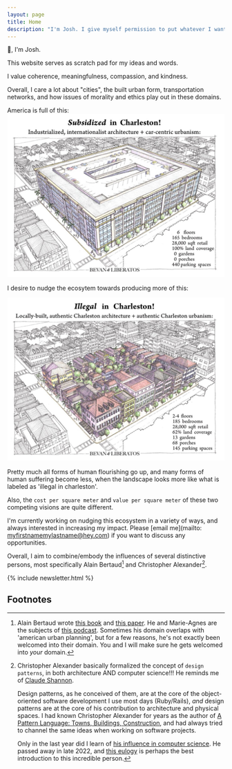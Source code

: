 ```yaml
---
layout: page
title: Home
description: "I'm Josh. I give myself permission to put whatever I want on this website."
---
```


👋, I'm Josh.

This website serves as scratch pad for my ideas and words.

I value coherence, meaningfulness, compassion, and kindness.

Overall, I care a lot about "cities", the built urban form, transportation networks, and how issues of morality and ethics play out in these domains.

America is full of this:
![subsidized and ugly](/images_2020/subsidized.jpeg)

I desire to nudge the ecosytem towards producing more of this:

![illegal but beautiful](/images_2020/illegal.jpg)

Pretty much all forms of human flourishing go up, and many forms of human suffering become less, when the landscape looks more like what is labeled as 'illegal in charleston'.

Also, the `cost per square meter` and `value per square meter` of these two competing visions are quite different.

I'm currently working on nudging this ecosystem in a variety of ways, and always interested in increasing my impact. Please [email me](mailto: myfirstnamemylastname@hey.com) if you want to discuss any opportunities.

Overall, I aim to combine/embody the influences of several distinctive persons, most specifically Alain Bertaud[^data-driven-urban-economist] and Christopher Alexander[^design-patterns]. 

{% include newsletter.html %}

## Footnotes

[^data-driven-urban-economist]: Alain Bertaud wrote [this book]() and [this paper](). He and Marie-Agnes are the subjects of [this podcast](). Sometimes his domain overlaps with 'american urban planning', but for a few reasons, he's not exactly been welcomed into their domain. You and I will make sure he gets welcomed into _your_ domain. 

[^design-patterns]:  Christopher Alexander basically formalized the concept of `design patterns`, in both architecture AND computer science!!! He reminds me of [Claude Shannon](https://josh.works/driven-by-compression-progress-novelty-humor-interestingness-curiosity-creativity#fn:shannon). 

    Design patterns, as he conceived of them, are at the core of the object-oriented software development I use most days (Ruby/Rails), _and_ design patterns are at the core of his contribution to architecture and physical spaces. I had known Christopher Alexander for years as the author of [A Pattern Language: Towns, Buildings, Construction](https://www.amazon.com/Pattern-Language-Buildings-Construction-Environmental/dp/0195019199), and had always tried to channel the same ideas when working on software projects. 
    
    Only in the last year did I learn of [his influence in computer science](https://en.wikipedia.org/wiki/Christopher_Alexander#Computer_science). He passed away in late 2022, and [this eulogy](https://dorian.substack.com/p/at-any-given-moment-in-a-process?s=r) is perhaps the best introduction to this incredible person.